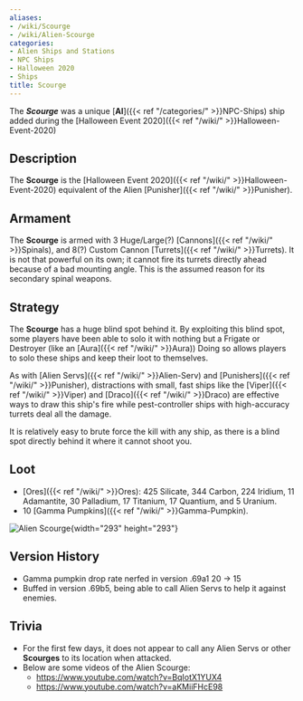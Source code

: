 ```yaml
---
aliases:
- /wiki/Scourge
- /wiki/Alien-Scourge
categories:
- Alien Ships and Stations
- NPC Ships
- Halloween 2020
- Ships
title: Scourge
---
```


The **_Scourge_** was a unique [**AI**]({{< ref "/categories/" >}}NPC-Ships) ship added during the [Halloween Event 2020]({{< ref "/wiki/" >}}Halloween-Event-2020)

## Description

The **Scourge** is the [Halloween Event 2020]({{< ref "/wiki/" >}}Halloween-Event-2020) equivalent of the Alien [Punisher]({{< ref "/wiki/" >}}Punisher).

## Armament

The **Scourge** is armed with 3 Huge/Large(?) [Cannons]({{< ref "/wiki/" >}}Spinals), and 8(?) Custom Cannon [Turrets]({{< ref "/wiki/" >}}Turrets). It is not that powerful on its own; it cannot fire its turrets directly ahead because of a bad mounting angle. This is the assumed reason for its secondary spinal weapons.

## Strategy

The **Scourge** has a huge blind spot behind it. By exploiting this blind spot, some players have been able to solo it with nothing but a Frigate or Destroyer (like an [Aura]({{< ref "/wiki/" >}}Aura)) Doing so allows players to solo these ships and keep their loot to themselves.

As with [Alien Servs]({{< ref "/wiki/" >}}Alien-Serv) and [Punishers]({{< ref "/wiki/" >}}Punisher), distractions with small, fast ships like the [Viper]({{< ref "/wiki/" >}}Viper) and [Draco]({{< ref "/wiki/" >}}Draco) are effective ways to draw this ship's fire while pest-controller ships with high-accuracy turrets deal all the damage.

It is relatively easy to brute force the kill with any ship, as there is a blind spot directly behind it where it cannot shoot you.

## Loot

- [Ores]({{< ref "/wiki/" >}}Ores): 425 Silicate, 344 Carbon, 224 Iridium, 11 Adamantite, 30 Palladium, 17 Titanium, 17 Quantium, and 5 Uranium.
- 10 [Gamma Pumpkins]({{< ref "/wiki/" >}}Gamma-Pumpkin).

![Alien
Scourge](Roblox_Galaxy_-_Alien_Scourge_Ship_-_Observation "Alien Scourge"){width="293" height="293"}

## Version History 

- Gamma pumpkin drop rate nerfed in version .69a1 20 -> 15
- Buffed in version .69b5, being able to call Alien Servs to help it against enemies.

## Trivia

- For the first few days, it does not appear to call any Alien Servs or other **Scourges** to its location when attacked.
- Below are some videos of the Alien Scourge:
  - <https://www.youtube.com/watch?v=BqIotX1YUX4>
  - <https://www.youtube.com/watch?v=aKMiiFHcE98>